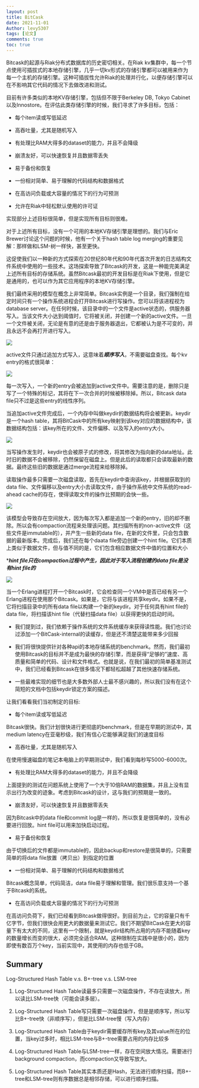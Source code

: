 ```yaml
---
layout: post
title: BitCask
date: 2021-11-01
Author: levy5307
tags: [论文]
comments: true
toc: true
---
```


Bitcask的起源与Riak分布式数据库的历史密切相关。在Riak kv集群中，每一个节点使用可插拔式的本地存储引擎，几乎一切kv形式的存储引擎都可以被用来作为每一个主机的存储引擎。这种可插拔性允许Riak的处理并行化，以便存储引擎可以在不影响其它代码的情况下去做改进和测试。

目前有许多类似的本地KV存储引擎，包括但不限于Berkeley DB, Tokyo Cabinet以及Innostore。在评估此类存储引擎的时候，我们寻求了许多目标，包括：

- 每个item读或写低延迟

- 高吞吐量，尤其是随机写入

- 有处理比RAM大得多的dataset的能力，并且不会降级

- 崩溃友好，可以快速恢复并且数据零丢失

- 易于备份和恢复

- 一份相对简单、易于理解的代码结构和数据格式

- 在高访问负载或大容量的情况下的行为可预测

- 允许在Riak中轻松默认使用的许可证

实现部分上述目标很简单，但是实现所有目标则很难。

对于上述所有目标，没有一个可用的本地KV存储引擎是理想的。我们与Eric Brewer讨论这个问题的时候，他有一个关于hash table log merging的重要见解：那样做和LSM-树一样快，甚至更快。

这促使我们以一种新的方式探索在20世纪80年代和90年代首次开发的日志结构文件系统中使用的一些技术。这场探索导致了Bitcask的开发，这是一种能完美满足上述所有目标的存储系统。虽然Bitcask最初的开发目标是在Riak下使用，但是它是通用的，也可以作为其它应用程序的本地KV存储引擎。

我们最终采用的模型在概念上非常简单。Bitcask实例是一个目录，我们强制在给定时间只有一个操作系统进程会打开Bitcask进行写操作。您可以将该进程视为database server。在任何时候，该目录中的一个文件是active状态的，供服务器写入。当该文件大小达到阈值时，它将被关闭，并创建一个新的active文件。一旦一个文件被关闭，无论是有意的还是由于服务器退出，它都被认为是不可变的，并且永远不会再打开进行写入。

![](../images/bitcask-files.png)

active文件只通过追加方式写入，这意味着***顺序写入***，不需要磁盘查找。每个kv entry的格式很简单：

![](../images/bitcask-key-value.png)

每一次写入，一个新的entry会被追加到active文件中。需要注意的是，删除只是写了一个特殊的标记，其将在下一次合并的时候被移除掉。所以，Bitcask data file只不过是这些entry的线性序列。

当追加active文件完成后，一个内存中叫做keydir的数据结构将会被更新。keydir是一个hash table，其将BitCask中的所有key映射到该key对应的数据结构中，该数据结构包括：该key所在的文件、文件偏移、以及写入的entry大小。

![](../images/bitcask-keydir.png)

当写操作发生时，keydir也会被原子式的修改，将其修改为指向新的data地址。此时旧的数据不会被移除，仍然保留在磁盘上。但是此后的读取都只会读取最新的数据。最终这些旧的数据是通过merge流程来给移除掉。

读取操作最多只需要一次磁盘读取，首先在keydir中查询该key，并根据获取到的data file、文件偏移以及entry大小去读取文件，由于操作系统中文件系统的read-ahead cache的存在，使得读取文件的操作比预期的会快一些。

![](../images/bitcask-read-process.png)

该模型会导致存在空间放大，因为每次写入都是追加一个新的entry，旧的却不删除。所以会有compaction流程来处理该问题。其扫描所有的non-active文件（这些文件是immutable的），并产生一些新的data file，在新的文件里，只会包含数据的最新版本。完成后，我们还在每个daata file旁边创建一个hint file。它们本质上类似于数据文件，但与值不同的是，它们包含相应数据文件中值的位置和大小

****hint file只在compaction过程中产生，因此对于写入流程创建的data file是没有hint file的***

![](../images/bitcask-hint-file.png)

当一个Erlang进程打开一个Bitcask时，它会检查同一个VM中是否已经有另一个Erlang进程在使用那个Bitcask。如果是，它将与该进程共享keydir。如果不是，它将扫描目录中的所有data file以构建一个新的keydir。对于任何具有hint file的data file，将扫描该hint file（代替扫描data file）以获得更快的启动时间。


- 我们提到过，我们依赖于操作系统的文件系统缓存来获得读性能。我们也讨论过添加一个BitCask-internal的读缓存，但是还不清楚这能带来多少回报

- 我们将很快提供针对各种api的本地存储系统的benchmark。然而，我们最初使用Bitcask的目标并不是成为最快的存储引擎，而是获得“足够的”速度、高质量和简单的代码、设计和文件格式。也就是说，在我们最初的简单基准测试中，我们已经看到Bitcask在很多情况下都轻松超越了其他快速存储系统。

- 一些最难实现的细节也是大多数外部人士最不感兴趣的，所以我们没有在这个简短的文档中包括keydir锁定方案的描述。

让我们看看我们当初制定的目标:

- 每个item读或写低延迟

Bitcask很快。我们计划很快进行更彻底的benchmark，但是在早期的测试中，其medium latency在亚毫秒级，我们有信心它能够满足我们的速度目标

- 高吞吐量，尤其是随机写入

在使用慢速磁盘的笔记本电脑上的早期测试中，我们看到每秒写5000-6000次。

- 有处理比RAM大得多的dataset的能力，并且不会降级

上面提到的测试在问题系统上使用了一个大于10倍RAM的数据集，并且上没有显示出行为改变的迹象。考虑到Bitcask的设计，这与我们的预期是一致的。

- 崩溃友好，可以快速恢复并且数据零丢失

因为Bitcask中的data file和commit log是一样的，所以恢复是很简单的，没有必要进行回放。hint file可以用来加快启动过程。

- 易于备份和恢复

由于切换后的文件都是immutable的，因此backup和restore是很简单的，只需要简单的将data file放置（拷贝出）到指定的位置

- 一份相对简单、易于理解的代码结构和数据格式

Bitcask概念简单，代码简洁，data file易于理解和管理。我们很乐意支持一个基于Bitcask的系统。

- 在高访问负载或大容量的情况下的行为可预测

在高访问负荷下，我们已经看到Bitcask做得很好。到目前为止，它的容量只有千亿字节，但我们很快会用更大的数据量来测试它。我们不期望BitCask在更大的容量下有太大的不同，这里有一个限制，就是keydir结构所占用的内存不能随着key的数量增长而变的很大，必须完全适合RAM。这种限制在实践中是很小的，因为即使有数百万个key，当前实现中，其使用的内存也低于GB。

## Summary

Log-Structured Hash Table v.s. B+-tree v.s. LSM-tree

1. Log-Structured Hash Table读最多只需要一次磁盘操作，不存在读放大，所以读比LSM-tree快（可能会读多层）。

2. Log-Structured Hash Table写只需要一次磁盘操作，但是是顺序写，所以写比B+-tree快（非顺序写），但是比LSM-tree慢（写入内存）

3. Log-Structured Hash Table由于keydir需要缓存所有key及其value所在的位置，当key过多时，相比LSM-tree与B+-tree需要占用的内存比较多

4. Log-Structured Hash Table与LSM-tree一样，存在空间放大情况。需要进行background compaction，而compaction又导致写放大。

5. Log-Structured Hash Table其实本质还是Hash，无法进行顺序扫描，而B+-tree和LSM-tree则有序数据总是相邻存储，可以进行顺序扫描。

